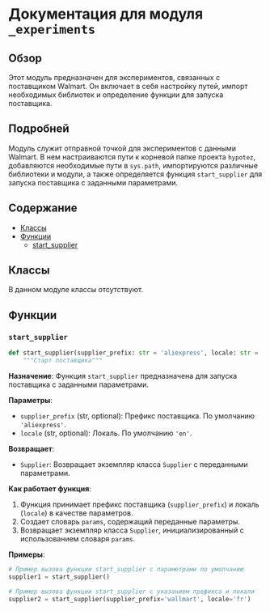 # Документация для модуля `_experiments`

## Обзор

Этот модуль предназначен для экспериментов, связанных с поставщиком Walmart. Он включает в себя настройку путей, импорт необходимых библиотек и определение функции для запуска поставщика.

## Подробней

Модуль служит отправной точкой для экспериментов с данными Walmart. В нем настраиваются пути к корневой папке проекта `hypotez`, добавляются необходимые пути в `sys.path`, импортируются различные библиотеки и модули, а также определяется функция `start_supplier` для запуска поставщика с заданными параметрами.

## Содержание

- [Классы](#классы)
- [Функции](#функции)
    - [start_supplier](#start_supplier)

## Классы

В данном модуле классы отсутствуют.

## Функции

### `start_supplier`

```python
def start_supplier(supplier_prefix: str = 'aliexpress', locale: str = 'en'):
    """Старт поставщика"""
```

**Назначение**:
Функция `start_supplier` предназначена для запуска поставщика с заданными параметрами.

**Параметры**:
- `supplier_prefix` (str, optional): Префикс поставщика. По умолчанию `'aliexpress'`.
- `locale` (str, optional): Локаль. По умолчанию `'en'`.

**Возвращает**:
- `Supplier`: Возвращает экземпляр класса `Supplier` с переданными параметрами.

**Как работает функция**:
1. Функция принимает префикс поставщика (`supplier_prefix`) и локаль (`locale`) в качестве параметров.
2. Создает словарь `params`, содержащий переданные параметры.
3. Возвращает экземпляр класса `Supplier`, инициализированный с использованием словаря `params`.

**Примеры**:

```python
# Пример вызова функции start_supplier с параметрами по умолчанию
supplier1 = start_supplier()

# Пример вызова функции start_supplier с указанием префикса и локали
supplier2 = start_supplier(supplier_prefix='wallmart', locale='fr')